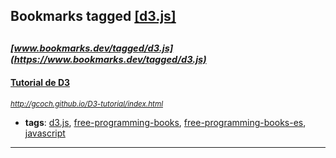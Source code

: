 ## Bookmarks tagged [[d3.js]](https://www.bookmarks.dev/search?q=[d3.js])

_<sup><sup>[www.bookmarks.dev/tagged/d3.js](https://www.bookmarks.dev/tagged/d3.js)</sup></sup>_
---
#### [Tutorial de D3](http://gcoch.github.io/D3-tutorial/index.html)
_<sup>http://gcoch.github.io/D3-tutorial/index.html</sup>_

* **tags**: [d3.js](../tagged/d3.js.md), [free-programming-books](../tagged/free-programming-books.md), [free-programming-books-es](../tagged/free-programming-books-es.md), [javascript](../tagged/javascript.md)
---
